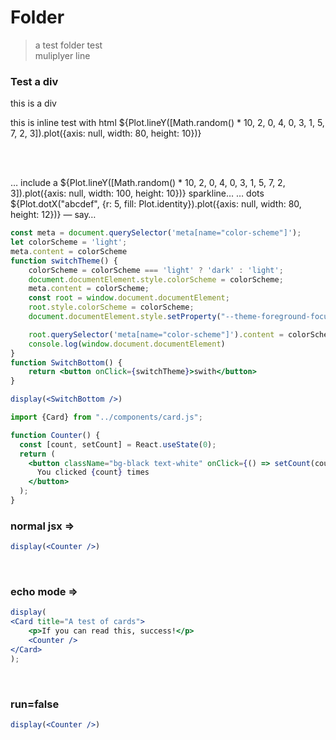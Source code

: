 # Folder

> a test folder test  
> muliplyer line


### Test a div  

<div class="bg-black text-[#ff0000] p-1">
	<span>
	this is a div
	</span>
	<p>
		this is inline test with html
		${Plot.lineY([Math.random() * 10, 2, 0, 4, 0, 3, 1, 5, 7, 2, 3]).plot({axis: null, width: 80, height: 10})}
	</p>
</div>
  
  
<br />
<br />
  


… include a ${Plot.lineY([Math.random() * 10, 2, 0, 4, 0, 3, 1, 5, 7, 2, 3]).plot({axis: null, width: 100, height: 10})} sparkline…
… dots ${Plot.dotX("abcdef", {r: 5, fill: Plot.identity}).plot({axis: null, width: 80, height: 12})} — say…



```jsx
const meta = document.querySelector('meta[name="color-scheme"]');
let colorScheme = 'light';
meta.content = colorScheme
function switchTheme() {
	colorScheme = colorScheme === 'light' ? 'dark' : 'light';
    document.documentElement.style.colorScheme = colorScheme; 
    meta.content = colorScheme;
    const root = window.document.documentElement;
    root.style.colorScheme = colorScheme;
    document.documentElement.style.setProperty("--theme-foreground-focus", colorScheme === 'light' ? 'red !important' : 'blue !important');

    root.querySelector('meta[name="color-scheme"]').content = colorScheme;
	console.log(window.document.documentElement)
}
function SwitchBottom() {
	return <button onClick={switchTheme}>swith</button>
}
```


```jsx
display(<SwitchBottom />)

```


```js
import {Card} from "../components/card.js";
```

```jsx
function Counter() {
  const [count, setCount] = React.useState(0);
  return (
    <button className="bg-black text-white" onClick={() => setCount(count + 1)}>
      You clicked {count} times
    </button>
  );
}
```

### normal jsx =>
```jsx
display(<Counter />)
````

<br />

### echo mode =>
```jsx echo
display(
<Card title="A test of cards">
	<p>If you can read this, success!</p>
	<Counter />
</Card>
);
````


<br />

### run=false
```jsx run=false
display(<Counter />)
````